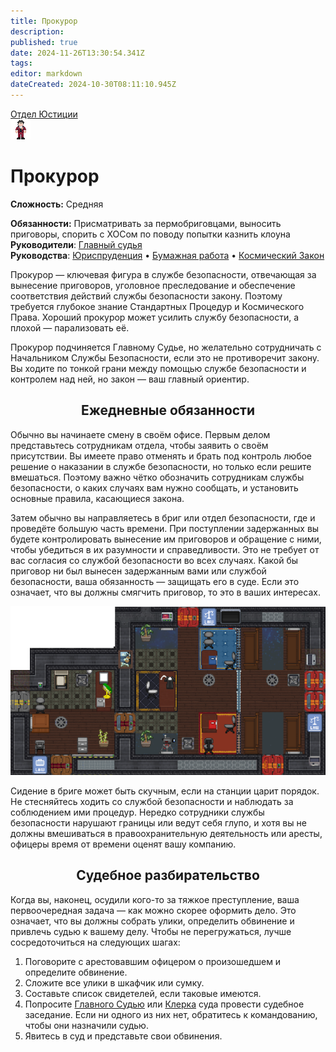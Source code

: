 ```yaml
---
title: Прокурор
description: 
published: true
date: 2024-11-26T13:30:54.341Z
tags: 
editor: markdown
dateCreated: 2024-10-30T08:11:10.945Z
---
```


<div style="display: flex; justify-content: center;">
<div class="roles-passport just">
  <div class="title just"><a href="/roles/justicedepartment">Отдел Юстиции</a></div>
  <div>
    <div><div><img src="/roles/prosecutor.png"></div></div>
  <div><div>
    <h1>Прокурор</h1>
    <p><strong>Сложность:</strong> Средняя</p>
    <strong>Обязанности:</strong> Присматривать за пермобриговцами, выносить приговоры, спорить с ХОСом по поводу попытки казнить клоуна<br>
    <b>Руководители</b>: <a href="/roles/chief_justice">Главный судья</a><br>
    <b>Руководства</b>: <a href="/guides/jurisprudence">Юриспруденция</a> • <a href="/guides/bureaucracy">Бумажная работа</a> • <a href="/spacelaw">Космический Закон</a>
  </div></div>
  </div>
</div>
</div>

Прокурор — ключевая фигура в службе безопасности, отвечающая за вынесение приговоров, уголовное преследование и обеспечение соответствия действий службы безопасности закону. Поэтому требуется глубокое знание Стандартных Процедур и Космического Права. Хороший прокурор может усилить службу безопасности, а плохой — парализовать её.

Прокурор подчиняется Главному Судье, но желательно сотрудничать с Начальником Службы Безопасности, если это не противоречит закону. Вы ходите по тонкой грани между помощью службе безопасности и контролем над ней, но закон — ваш главный ориентир.

## <center>Ежедневные обязанности</center>
<p>
<div class="imageBox">
  <div>
Обычно вы начинаете смену в своём офисе. Первым делом представьтесь сотрудникам отдела, чтобы заявить о своём присутствии. Вы имеете право отменять и брать под контроль любое решение о наказании в службе безопасности, но только если решите вмешаться. Поэтому важно чётко обозначить сотрудникам службы безопасности, о каких случаях вам нужно сообщать, и установить основные правила, касающиеся закона.

Затем обычно вы направляетесь в бриг или отдел безопасности, где и проведёте большую часть времени. При поступлении задержанных вы будете контролировать вынесение им приговоров и обращение с ними, чтобы убедиться в их разумности и справедливости. Это не требует от вас согласия со службой безопасности во всех случаях. Какой бы приговор ни был вынесен задержанным вами или службой безопасности, ваша обязанность — защищать его в суде. Если это означает, что вы должны смягчить приговор, то это в ваших интересах.

  </div>
  <img src="/roles/justice/courtroom.png"/>
</div>
</p>
Сидение в бриге может быть скучным, если на станции царит порядок. Не стесняйтесь ходить со службой безопасности и наблюдать за соблюдением ими процедур. Нередко сотрудники службы безопасности нарушают границы или ведут себя глупо, и хотя вы не должны вмешиваться в правоохранительную деятельность или аресты, офицеры время от времени оценят вашу компанию.

## <center>Судебное разбирательство</center>

Когда вы, наконец, осудили кого-то за тяжкое преступление, ваша первоочередная задача — как можно скорее оформить дело. Это означает, что вы должны собрать улики, определить обвинение и привлечь судью к вашему делу. Чтобы не перегружаться, лучше сосредоточиться на следующих шагах:

1. Поговорите с арестовавшим офицером о произошедшем и определите обвинение.
2. Сложите все улики в шкафчик или сумку.
3. Составьте список свидетелей, если таковые имеются.
4. Попросите [Главного Судью](/ru/roles/chief_justice) или [Клерка](/ru/roles/clerk) суда провести судебное заседание. Если ни одного из них нет, обратитесь к командованию, чтобы они назначили судью.
5. Явитесь в суд и представьте свои обвинения.



<div class="table"></div>